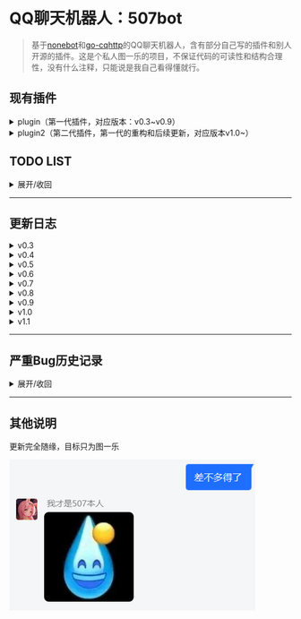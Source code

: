 # QQ聊天机器人：507bot
> 基于[nonebot](https://github.com/nonebot/nonebot)和[go-cqhttp](https://github.com/Mrs4s/go-cqhttp)的QQ聊天机器人，含有部分自己写的插件和别人开源的插件。这是个私人图一乐的项目，不保证代码的可读性和结构合理性，没有什么注释，只能说是我自己看得懂就行。


## 现有插件
<details>
<summary>plugin（第一代插件，对应版本：v0.3~v0.9）</summary>

|插件名称|插件功能|插件来源|特殊说明|
|:-:|:-:|:-:|:-:|
|arknight_gacha|模拟明日方舟十连抽卡（卡池很久没更新了）|自己写的|只支持所有角色均无up的情况|
|baidu|让我帮你百度一下|[DeltaBot](https://github.com/233a344a455/DeltaBot)|见原作者|
|bilibili|推送b站主播的动态（含视频和直播）|[QQBot_bilibili](https://github.com/wxz97121/QQBot_bilibili)|见原作者|
|cmd|roll点、**特定消息自动回复（bot的主要机能）**，含开关|自己写的|为了符合群友的xp设置的内容，图一乐。图片回复需要在本地保存了相应图片|
|couplet|对对联|[DeltaBot](https://github.com/233a344a455/DeltaBot)|见原作者|
|emj|抽象话转换器：将中文文本转换为抽象话|自己写的，抽象转换词典来自[chouxianghua](https://github.com/chenxuuu/chouxianghua)|同文件夹下的`emojiDef.py`定义了汉字转拼音和拼音转抽象话的字典。因为文件太长所以分了另一个文件放|
|lyric|爬取并发送网易云音乐的歌词|自己写的|使用了网易云接口（包括歌曲搜索接口、歌词获取接口）|
|record|发送语言消息的自动回复|自己写的|都是lulu~~和雾妹~~的语音|
|star|查看不同星座的当日运势|csdn一篇[博客](https://blog.csdn.net/rain_web/article/details/70767279)抄的，自己改成了机器人的接口|见原博主|
|super|管理员功能（含私货）|自己写的|除了强制关闭外基本没用，黑名单和模块管理功能分散在各个模块里|
|teach|让群友教bot在群友特定发言下进行特定回复|自己写的|写入本地文本文件而不是直接加入功能模块，防止bot被群友玩恶堕。有意思的回复自己手动加就行|
|time|提取自然语言中的时间并转换成标准时间格式发送|模块是自己写的，功能实现的库来自[Time_NLP](https://github.com/zhanzecheng/Time_NLP)|见原作者|
|translate|翻译，中译英或其他语种翻译成中文|自己写的|用了有道翻译的接口并爬取结果|
|weather|依据省份和城市查看实时天气|自己写的|使用中央气象台的接口（含省份代码接口、城市代码接口、天气查询接口）|
|NLP|自然语言处理，简单的机器人聊天|[DeltaBot](https://github.com/233a344a455/DeltaBot)|见原作者|
|wordViewer|背单词，词库为考研5500单词（大概），共有三种模式。使用指令'单词'呼出帮助菜单|自己写的|同文件夹下的`words.py`包含所有的单词。单词来源于[这个网站](https://image.kuakao.com/2019/1210/20191210103558276.pdf)|
</details>
 
 <details>
<summary>plugin2（第二代插件，第一代的重构和后续更新，对应版本v1.0~）</summary>

|插件名称|插件功能|插件来源|特殊说明|使用示例|
|:-:|:-:|:-:|:-:|:-:|
|baidu|让我帮你百度一下|[DeltaBot](https://github.com/233a344a455/DeltaBot)|见原作者，该模块的接口貌似已经不可用，已从插件中移除，但未在本库中移除|（已移除）|
|bilibili|推送b站主播的动态（含视频和直播）|[QQBot_bilibili](https://github.com/wxz97121/QQBot_bilibili)|见原作者|自动推送，不可直接调用|
|roll|roll点|自己写的|可以设定最大值的随机骰子|"roll 6"|
|couplet|对对联|[DeltaBot](https://github.com/233a344a455/DeltaBot)|见原作者|"对联 一去二三里"|
|emj|抽象话转换器：将中文文本转换为抽象话|自己写的，抽象转换词典来自[chouxianghua](https://github.com/chenxuuu/chouxianghua)|同文件夹下的`emojiDef.py`定义了汉字转拼音和拼音转抽象话的字典。因为文件太长所以分了另一个文件放|"抽象 给爷爬"|
|lyric|爬取并发送网易云音乐的歌词|自己写的|使用了网易云接口（包括歌曲搜索接口、歌词获取接口）|"歌词 エルマ"|
|memo|以一周为一个轮回，记录每天的备忘消息，可用于追番提醒和查询游戏每日掉落等|自己写的|使用"备忘 菜单"呼出功能菜单|"备忘 菜单"查看详细说明|
|record|发送语言消息的自动回复|自己写的|都是lulu和雾妹的语音|自动回复，代码中的`record_list`的键值为触发的字符串，使用部分匹配|
|replyer|文本和图片的自动回复|自己写的|自动回复，bot的主要机能|自动回复，代码中的`mes1`为全字匹配的条目，`mes2`为部分匹配，`mes3`为过滤器|
|speak|文字转语音|自己写的|只是单纯的调用CQ码而已|"说话 你好"|
|star|查看不同星座的当日运势|csdn一篇[博客](https://blog.csdn.net/rain_web/article/details/70767279)抄的，自己改成了机器人的接口|见原博主|"运势 水瓶座"|
|super|管理员功能|自己写的|强制关闭、黑名单、模块管理|"管理员菜单"查看详细指令|
|teach|让群友教bot在群友特定发言下进行特定回复|自己写的|写入本地文本文件而不是直接加入功能模块，防止bot被群友玩恶堕。有意思的回复自己手动加就行|"学习 谁是bot 我是bot"|
|translate|翻译，中译英或其他语种翻译成中文|自己写的|用了有道翻译的接口并爬取结果|"翻译 起飞"|
|whatAnime|通过番剧的截图查询图片来源番剧、剧集和时间点|[XUN_Bot](https://github.com/Angel-Hair/XUN_Bot)|该功能本质是使用了[trace.moe](https://trace.moe/)提供的接口。该接口在2021.6.30进行过一次更新，该插件的原作者使用的接口已经不可用，我在其基础上改成了新的接口|"识番"+图片|
|weather|依据省份和城市查看实时天气|自己写的|使用中央气象台的接口（含省份代码接口、城市代码接口、天气查询接口）|"天气 湖南 长沙"|
|NLP|自然语言处理，简单的机器人聊天|[DeltaBot](https://github.com/233a344a455/DeltaBot)|见原作者|"nlp 今天也是好天气"|
|wordViewer|背单词，词库为考研5500单词（大概），共有三种模式。使用指令'单词'呼出帮助菜单|自己写的|同文件夹下的`words.py`包含所有的单词。单词来源于[这个网站](https://image.kuakao.com/2019/1210/20191210103558276.pdf)|"单词"查看详细指令|
</details>

## TODO LIST
<details>
<summary>展开/收回</summary>
  
### v0.3版本立下的flag
- [ ] ~~能用QQ消息执行的重启功能~~(v0.4版本后插件启用禁用不需要重启就能生效，因此重启功能实装取消)
- [x] 能够统一管理、能用QQ消息执行的黑名单(v0.4更新实装)
- [x] 能用QQ消息执行的插件启用/禁用功能(v0.4更新实装)
- [x] 小游戏(v0.3版本更新实装，指对联)
- [x] 抽卡模拟器(v0.5版本更新实装，目前只支持明日方舟)
- [ ] ~~翻译功能可以指定语种~~(v0.5更新时尝试做了，但是发包的时候改json的语言选项并没有直接影响翻译结果原因未知。总归技术力不够做不出来，也不想做了，摸了)
### v0.6版本立下的flag
下面这几条都只是有点想法，并不是像之前的todo list内容一样已经有做的打算了。所以大概率是摸了
- [ ] ~~签到系统，以及可能可以连携相关的经验、等级、虚拟币、虚拟币商城等系统~~
- [ ] ~~好感度系统，不同QQ账号可以随好感度逐渐解锁新的bot对话或申请使用自己专属的聊天回复~~

经典三分钟热度，不想做了————v0.7更新留
</details>

---------------------
## 更新日志
<details>
<summary>v0.3</summary>
  
v0.3版本下首次开源
</details>
<details>
<summary>v0.4</summary>
  
- 新增模块管理功能：模块名+启用/禁用可以进行模块开关而不需要重启整个bot
- 新增黑名单功能：模块名+黑名单/出狱+QQ号可以对用户进行特定模块使用的禁用和解除
- 删除了原有模块管理的文件操作功能（原本的模块管理功能由py模块文件的删除和复制实现，需要重启bot才能应用更新）
- 新增了翻译的屏蔽词
- 天气指令优化：除了原来的天气+省份+城市之外，还支持天气+直辖市和天气+直辖市+具体地名的传参方式
</details>
<details>
<summary>v0.5</summary>
  
- 新增arknight_gacha模块，模拟明日方舟十连抽卡（卡池更新至画中人）
- 唤醒507bot由命令形式`@on_command`改成自然语言形式`@on_natural_language`（现在只要提及507bot就能唤醒）
- 回复关键词"雾宝"和"雾妹"时加入过滤选项，防止和雾宝bot进行无限聊天
- 发送歌词设置了最大上限(被群友发的圆周率之歌搞了一手
- 天气模块微调：查询台湾省天气时有特殊提示（台湾天气用现在实装的api查询不出来，更新前会导致查询无回复）
- 修正天气回复文本错误：原本api返回值的`rain`被我误认为下雨概率，经核实后改为降雨等级
- 新增部分无关紧要的自动回复
</details>
<details>
<summary>v0.6</summary>
  
- 现在能回复录音了
- 新增time模块，用于提取自然语言中的时间点并转换为标准时间
- 新增record模块，用于自动回复语音消息
- “来点怪歌”、“来点鬼叫”可以随机发送lulu的相关语音（需要本地文件）
- “lulu语录”、“るる语录”可以随机发送lulu的经典语录（同时删除了“lulu”和“るる”的自动回复防止冲突）
- 新增部分自动回复，对部分原有自动回复的内容进行了修改，部分触发过于频繁的回复改为几率触发
- **原有星座占卜的api似乎被关闭了，现在访问会超时，但是star模块还没有改动**，我大概率是准备摸了
</details>
<details>
<summary>v0.7</summary>
  
- 新增自动回复最高速度，定义在cmd插件中。现在机器人三秒内最多自动回复一次（只有聊天自动回复受限，用户正常调用的bot机能不受限制）
- 新增baidu模块，输入百度后接关键词可以对相关内容进行百度，本质是“让我帮你百度一下”http://tool.mkblog.cn/lmbtfy 的接口
- 新增emj模块，输入抽象后接字符串，如果有对应的话，可以将字符串中的中文汉字转换成emoji文字
</details>
<details>
<summary>v0.8</summary>
  
- 修改了星座运势的api，现在**星座运势功能又能够使用了**
- 新增了nlp模块，实现简单聊天功能，默认使用茉莉机器人的接口，在用户调用指令nlp时必然触发，一般聊天时按概率触发。该模块暂未添加模块禁用和黑名单以及闭嘴功能。
- 新增关注功能，可以通过输入关注+b站uid从而查询主播，写入本地文件等待机器人管理员审核
- 删去了nonebot的内置指令（echo指令居然被群友凭空试出来了）
- 管理员指令'说'的重复内容中，将方括号重新解码，从而能够通过说指令发送图片、语音等特殊消息。如：'说 [CQ:record,file=biezou.amr]'可以回复语音（需要存在本地语音文件）
- 新增自动消息回复，如'今天吃啥方便面'、'二次元'等，并把很多消息的固定回复内容改成了随机回复内容；删掉了部分聊天时触发过于频繁的自动回复
</details>
<details>
<summary>v0.9</summary>
  
- 关闭了完全用不上的时间自然语言插件，即`time`插件（但是我在github里保留下来了）
- 新增背单词插件`wordViewer`，使用命令"单词"呼出帮助菜单，词库为考研英语。包括以下三种功能：
  - 给出英文回答中文
  - 给出中文回答英文
  - 给出中文和缺省部分字母的英文，回答英文
- 为了维持上述单词插件的稳定性，停用了bilibili关注模块（这个模块一周会有那么一两次完全把程序卡死，不知道原因，也不知道怎么修这个bug）
- 从`go-http`学到了`[CQ:tts]`的玩法，新增`speak`模块，将**文字**转**语音**(而不是语音转文字！)
- 新增和修改部分简单的自动回复
</details>
<details>
<summary>v1.0</summary>
  
507bot更新到1.0版本啦！为什么是v1.0而不是v0.10呢？**507bot在本次更新中实现了大量的代码重构，之后模块更新统一在本库新增的plugins2文件夹下进行**，重构前的代码保存在plugin文件夹下。重构内容包括但不限于：
- 在根目录下使用`config.npy`统一管理模块，实现模块间的通信。`genConfig.py`用于生成上述文件，如果根目录不存在该文件，运行`run.py`时将会创建并初始化
- 模块开关终于能用一个单独的模块统一管理了，原本每个模块内都有一段冗长且相似的代码控制自身的开关
- 黑名单终于能统一了，原本每个模块有一个单独的黑名单
- 管理员权限终于不受NLP模块的限制使得权限需求消失了，老版本的时候如果管理员指令用NLP方法调用，则普通用户也能使用（这是nonebot自身的问题，我只是在代码实现中避免了该问题的出现）
- 极大简化了原本各个模块的代码（比如自动回复不再是每个单独做成一条指令了、黑名单和模块开关检查简化了等等）
  
下面是正常更新内容：
- 背单词模块将文件存取改成了二进制文件，且现在会区分群聊模式和私聊模式（沙雕群友私聊bot背单词没关，去水群的时候被bot背刺了）
- 背单词模块会每次被调用时会获取时间戳，如果太久没有继续背单词则bot会自行退出该用户的单词模式
- 去掉了没什么用的模块，修了些无关紧要的bug
- 新增和删除部分自动回复
</details>
<details>
<summary>v1.1</summary>
  
- 因为群友需要，又把`bilibili`模块加回来了
- 新增识番模块`whatAnime`，通过给出番剧截图来搜索图片来源的番剧、剧集、时间点
- 新增备忘模块`memo`，通过加入备忘条目，可以每周为一个轮回地查询设定的消息，如设置一周内每天的追番、一周内每天某游戏的材料掉落等。使用“备忘 菜单”呼出使用方式
- 新增和修改部分简单的文本、语音、图片自动回复
</details>

------------------
## 严重Bug历史记录
<details>
<summary>展开/收回</summary>
  
### 2021.3.20：和其他机器人复读了起来(v0.6版本复读刷屏bug)
群里的机器人都是大家自己搭建的，架构和语言都不一样，这波是八仙过海。一共有五个机器人，但貌似只有我是用python写的==
引起这次灾难的本质是507bot会对含有特定关键词的内容进行回复，如对图片中的“mc”进行回复，而群里其他的机器人能够在一句话被复读一定次数后，概率进行复读，因此产生了刷屏现象：

<img src="pics/2.png" style="zoom:10%;" />
最终导致了严重的后果：
<img src="pics/3.png" style="zoom:10%;" />

在此基础上，更新的v0.7版本加入了回复速度阈值：调用自动回复的函数时获取当前的时间戳，如果与上次自动回复时的时间戳相差小于3秒就放弃回复。也就是说，自动回复的最快速度是三秒一次。虽然是这么说，但是我就是怕出现无限复读的情况，所以之前就给507bot实装过“闭嘴”功能用于临时停用自动回复，群友还玩这个功能玩了一阵子。一到关键时候一个都想不起来还有这一手。我麻了

### 2021.3.26:被封号了
可能是每天重复发送相同内容？或者是前一晚在测试bilibili模块关注多个主播（近20个）导致的？该小心点了。号申诉后秒解封了。
<img src="pics/4.png" style="zoom:10%;" />

### 2021.3.28:b站动态推送错误
新增关注功能后群友们相互关注，导致推送动态的时候会报错从而导致大片的动态检测失效。经过反复测试（指不同账号在b站发动态）发现，如果关注列表中存在**没有发过任何动态**的账号，在检测该账号的动态更新时就会报错，从而使得关注列表中这个号和之后的号都不会被检测更新。这是bilibili模块的bug。想了想要不要加个try-except，最后还是算了。没有发过动态之后也不会发的人，关注了干嘛
</details>

-----------
## 其他说明
更新完全随缘，目标只为图一乐

![1](pics/1.png)
